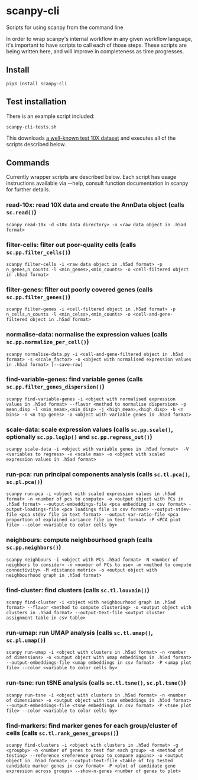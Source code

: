 # scanpy-cli
Scripts for using scanpy from the command line

In order to wrap scanpy's internal workflow in any given workflow language, it's important to have scripts to call each of those steps. These scripts are being written here, and will improve in completeness as time progresses. 

## Install

```
pip3 install scanpy-cli
```

## Test installation

There is an example script included:

```
scanpy-cli-tests.sh
```

This downloads [a well-known test 10X dataset]('https://s3-us-west-2.amazonaws.com/10x.files/samples/cell/pbmc3k/pbmc3k_filtered_gene_bc_matrices.tar.gz) and executes all of the scripts described below.

## Commands

Currently wrapper scripts are described below. Each script has usage instructions available via --help, consult function documentation in scanpy for further details.

### read-10x: read 10X data and create the AnnData object (calls `sc.read()`)

```
scanpy read-10x -d <10x data directory> -o <raw data object in .h5ad format>
```

### filter-cells: filter out poor-quality cells (calls `sc.pp.filter_cells()`)

```
scanpy filter-cells -i <raw data object in .h5ad format> -p n_genes,n_counts -l <min_genes>,<min_counts> -o <cell-filtered object in .h5ad format>
``` 

### filter-genes: filter out poorly covered genes (calls `sc.pp.filter_genes()`)

```
scanpy filter-genes -i <cell-filtered object in .h5ad format> -p n_cells,n_counts -l <min_celss>,<min_counts> -o <cell-and-gene-filtered object in .h5ad format>
``` 

### normalise-data: normalise the expression values (calls `sc.pp.normalize_per_cell()`)

```
scanpy normalise-data.py -i <cell-and-gene-filtered object in .h5ad format> -s <scale_factor> -o <object with normalised expression values in .h5ad format> [--save-raw]
```

### find-variable-genes: find variable genes (calls `sc.pp.filter_genes_dispersion()`)

```
scanpy find-variable-genes -i <object with normalised expression values in .h5ad format> --flavor <method to normalise dispersion> -p mean,disp -l <min_mean>,<min_disp> -j <high_mean>,<high_disp> -b <n bins> -n <n top genes> -o <object with variable genes in .h5ad format>
```

### scale-data: scale expression values (calls `sc.pp.scale()`, optionally `sc.pp.log1p()` and `sc.pp.regress_out()`)

```
scanpy scale-data -i <object with variable genes in .h5ad format>  -V <variables to regress> -x <scale max> -o <object with scaled expression values in .h5ad format>
```

### run-pca: run principal components analysis (calls `sc.tl.pca()`, `sc.pl.pca()`)

```
scanpy run-pca -i <object with scaled expression values in .h5ad format> -n <number of pcs to compute> -o <output object with PCs in .h5ad format> --output-embeddings-file <pca embedding in csv format> -output-loadings-file <pca loadings file in csv format> --output-stdev-file <pca stdev file in text format> --output-var-ratio-file <pca proportion of explained variance file in text format> -P <PCA plot file> --color <variable to color cells by>
```

### neighbours: compute neighbourhood graph (calls `sc.pp.neighbors()`)

```
scanpy neighbours -i <object with PCs .h5ad format> -N <number of neighbors to consider> -n <number of PCs to use> -m <method to compute connectivity> -M <distance metric> -o <output object with neighbourhood graph in .h5ad format>
```

### find-cluster: find clusters (calls `sc.tl.louvain()`)

```
scanpy find-cluster -i <object with neighbourhood graph in .h5ad format> --flavor <method to compute clustering> -o <output object with clusters in .h5ad format> --output-text-file <output cluster assignment table in csv table>
```

### run-umap: run UMAP analysis (calls `sc.tl.umap()`, `sc.pl.umap()`)

```
scanpy run-umap -i <object with clusters in .h5ad format> -n <number of dimensions> -o <output object with umap embeddings in .h5ad format> --output-embeddings-file <umap embeddings in csv format> -P <umap plot file> --color <variable to color cells by>
```

### run-tsne: run tSNE analysis (calls `sc.tl.tsne()`, `sc.pl.tsne()`)

```
scanpy run-tsne -i <object with clusters in .h5ad format> -n <number of dimensions> -o <output object with tsne embeddings in .h5ad format> --output-embeddings-file <tsne embeddings in csv format> -P <tsne plot file> --color <variable to color cells by>
```

### find-markers: find marker genes for each group/cluster of cells (calls `sc.tl.rank_genes_groups()`)

```
scanpy find-clusters -i <object with clusters in .h5ad format> -g <groupby> -n <number of genes to test for each group> -m <method of testing> --reference <reference group to compare agains> -o <output object in .h5ad format> --output-text-file <table of top tested candidate marker genes in csv format> -P <plot of candidate gene expression across groups> --show-n-genes <number of genes to plot>
```
